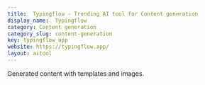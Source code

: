 ```yaml
---
title:  Typingflow - Trending AI tool for Content generation
display_name:  Typingflow
category: Content generation
category_slug: content-generation
key: typingflow_app
website: https://typingflow.app/
layout: aitool
---
```


Generated content with templates and images.
